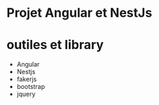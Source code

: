 # Projet Angular et NestJs



# outiles et library
- Angular
- Nestjs
- fakerjs
- bootstrap
- jquery

